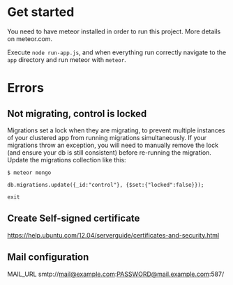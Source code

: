 # Get started

You need to have meteor installed in order to run this project. More details on meteor.com.

Execute `node run-app.js`, and when everything run correctly navigate to the `app` directory and run meteor with `meteor`.

# Errors

## Not migrating, control is locked

Migrations set a lock when they are migrating, to prevent multiple instances of your clustered app from running migrations simultaneously. If your migrations throw an exception, you will need to manually remove the lock (and ensure your db is still consistent) before re-running the migration. Update the migrations collection like this:

```
$ meteor mongo
```

```
db.migrations.update({_id:"control"}, {$set:{"locked":false}});
```

```
exit
```

## Create Self-signed certificate

https://help.ubuntu.com/12.04/serverguide/certificates-and-security.html

## Mail configuration

MAIL_URL smtp://mail@example.com:PASSWORD@mail.example.com:587/
